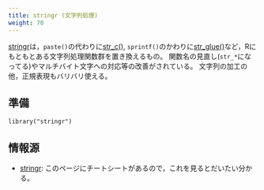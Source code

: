 ```yaml
---
title: stringr (文字列処理)
weight: 70
---
```


[stringr](https://stringr.tidyverse.org/)は，`paste()`の代わりに[str_c()](https://stringr.tidyverse.org/reference/str_c.html), `sprintf()`のかわりに[str_glue()](https://stringr.tidyverse.org/reference/str_glue.html)など，Rにもともとある文字列処理関数群を置き換えるもの。
関数名の見直し(`str_*`になってる)やマルチバイト文字への対応等の改善がされている。
文字列の加工の他，正規表現もバリバリ使える。


## 準備
```
library("stringr")
```

## 情報源
- [stringr](https://stringr.tidyverse.org/): このページにチートシートがあるので，これを見るとだいたい分かる。
